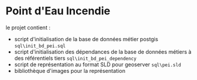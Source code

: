 # Point d'Eau Incendie

le projet contient :
* script d'initialisation de la base de données métier postgis `sql\init_bd_pei.sql`
* script d'initialisation des dépendances de la base de données métiers à des référentiels tiers `sql\init_bd_pei_dependency`
* script de représentation au format SLD pour geoserver `sql\pei.sld` 
* bibliothèque d'images pour la représentation
